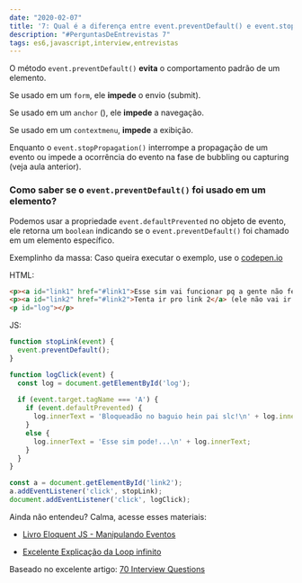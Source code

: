 ```yaml
---
date: "2020-02-07"
title: '7: Qual é a diferença entre event.preventDefault() e event.stopPropagation()?'
description: "#PerguntasDeEntrevistas 7"
tags: es6,javascript,interview,entrevistas
---
```


O método `event.preventDefault()` **evita** o comportamento padrão de um elemento.

Se usado em um `form`, ele **impede** o envio (submit).

Se usado em um `anchor` (<a>), ele **impede** a navegação.

Se usado em um `contextmenu`, **impede** a exibição.

Enquanto o `event.stopPropagation()` interrompe a propagação de um evento ou impede a ocorrência do evento na fase de bubbling ou capturing (veja aula anterior).

### Como saber se o `event.preventDefault()` foi usado em um elemento?

Podemos usar a propriedade `event.defaultPrevented` no objeto de evento, ele retorna um `boolean` indicando se o `event.preventDefault()` foi chamado em um elemento específico.

Exemplinho da massa:
Caso queira executar o exemplo, use o [codepen.io](http://codepen.io)

HTML:

```html
<p><a id="link1" href="#link1">Esse sim vai funcionar pq a gente não fez nada nele.</a></p>
<p><a id="link2" href="#link2">Tenta ir pro link 2</a> (ele não vai ir pq a gente bloqueou)</p>
<p id="log"></p>
```

JS:

```js
function stopLink(event) {
  event.preventDefault();
}

function logClick(event) {
  const log = document.getElementById('log');
 
  if (event.target.tagName === 'A') {
    if (event.defaultPrevented) {
      log.innerText = 'Bloqueadão no baguio hein pai slc!\n' + log.innerText;
    }
    else {
      log.innerText = 'Esse sim pode!...\n' + log.innerText;
    }
  }
}

const a = document.getElementById('link2');
a.addEventListener('click', stopLink);
document.addEventListener('click', logClick);
```

Ainda não entendeu? Calma, acesse esses materiais:

- [Livro Eloquent JS - Manipulando Eventos](https://github.com/braziljs/eloquente-javascript/blob/master/chapters/14-manipulando-eventos.md)

- [Excelente Explicação da Loop infinito](http://loopinfinito.com.br/2013/05/14/entendendo-captura-e-propagacao-de-eventos/)


Baseado no excelente artigo: [70 Interview Questions](https://dev.to/macmacky/70-javascript-interview-questions-5gfi#14-whats-the-difference-between-and-)